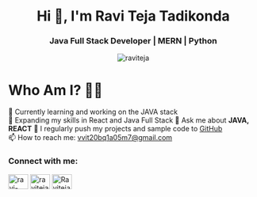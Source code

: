 <h1 align="center">Hi 👋, I'm Ravi Teja Tadikonda</h1>
<h3 align="center">Java Full Stack Developer | MERN | Python</h3>

<p align="center"> <img src="https://komarev.com/ghpvc/?username=raviteja&label=Profile%20views&color=0e75b6&style=flat" alt="raviteja" /> </p>

# Who Am I? 🌟🤠 
🔭 Currently learning and working on the JAVA stack  
🌱 Expanding my skills in React and Java Full Stack 
💬 Ask me about **JAVA, REACT** 
📝 I regularly push my projects and sample code to [GitHub](https://github.com/Raviteja2003)  
📫 How to reach me: vvit20bq1a05m7@gmail.com

<h3 align="left">Connect with me:</h3>
<p align="left">
<a href="https://www.linkedin.com/in/tadikonda-ravi-teja" target="blank"><img align="center" src="https://raw.githubusercontent.com/rahuldkjain/github-profile-readme-generator/master/src/images/icons/Social/linked-in-alt.svg" alt="ravi-teja-tadikonda" height="30" width="40" /></a>
<a href="https://instagram.com/tadikonda.raviteja" target="blank"><img align="center" src="https://raw.githubusercontent.com/rahuldkjain/github-profile-readme-generator/master/src/images/icons/Social/instagram.svg" alt="raviteja_tadikonda" height="30" width="40" /></a>
<a href="https://leetcode.com/u/Raviteja0406" target="blank"><img align="center" src="https://raw.githubusercontent.com/rahuldkjain/github-profile-readme-generator/master/src/images/icons/Social/leet-code.svg" alt="Raviteja0406" height="30" width="40" /></a>
</p>





